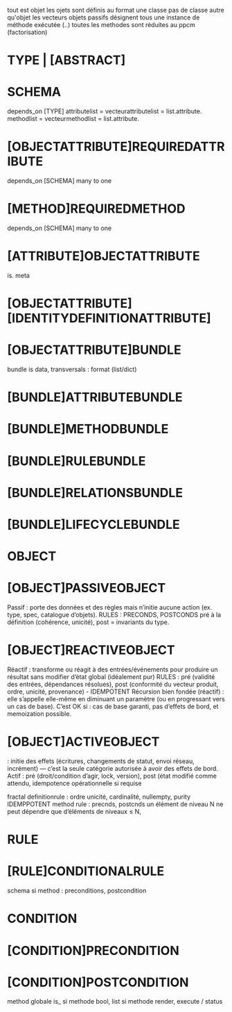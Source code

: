 
tout est objet
les ojets sont définis au format une classe
pas de classe autre qu'objet
les vecteurs objets passifs désignent tous une instance de méthode exécutée (<method>.<object>.<bundleparams>)
toutes les methodes sont réduites au ppcm (factorisation)

# TYPE | [ABSTRACT]
# SCHEMA
depends_on [TYPE]
attributelist = vecteurattributelist = list.attribute.<self>
methodlist = vecteurmethodlist = list.attribute.<self>

# [OBJECTATTRIBUTE]REQUIREDATTRIBUTE
depends_on [SCHEMA] many to one
# [METHOD]REQUIREDMETHOD
depends_on [SCHEMA] many to one
# [ATTRIBUTE]OBJECTATTRIBUTE
is. meta
# [OBJECTATTRIBUTE][IDENTITYDEFINITIONATTRIBUTE]

# [OBJECTATTRIBUTE]BUNDLE
bundle is data, 
transversals : format (list/dict)
# [BUNDLE]ATTRIBUTEBUNDLE
# [BUNDLE]METHODBUNDLE
# [BUNDLE]RULEBUNDLE
# [BUNDLE]RELATIONSBUNDLE
# [BUNDLE]LIFECYCLEBUNDLE



# OBJECT
# [OBJECT]PASSIVEOBJECT
Passif : porte des données et des règles mais n’initie aucune action (ex. type, spec, catalogue d’objets).
RULES : PRECONDS, POSTCONDS pré à la définition (cohérence, unicité), post = invariants du type.
# [OBJECT]REACTIVEOBJECT
Réactif : transforme ou réagit à des entrées/événements pour produire un résultat sans modifier d’état global (idéalement pur)
RULES : pré (validité des entrées, dépendances résolues), post (conformité du vecteur produit, ordre, unicité, provenance) - IDEMPOTENT
Récursion bien fondée (réactif) : elle s’appelle elle-même en diminuant un paramètre (ou en progressant vers un cas de base). C’est OK si : cas de base garanti, pas d’effets de bord, et memoization possible.
# [OBJECT]ACTIVEOBJECT
 : initie des effets (écritures, changements de statut, envoi réseau, incrément) — c’est la seule catégorie autorisée à avoir des effets de bord.
 Actif : pré (droit/condition d’agir, lock, version), post (état modifié comme attendu, idempotence opérationnelle si requise


fractal
definitionrule :
ordre unicité, cardinalité, nullempty, purity IDEMPPOTENT
method rule : precnds, postcnds
un élément de niveau N ne peut dépendre que d’éléments de niveaux ≤ N, 

# RULE 
# [RULE]CONDITIONALRULE 
schema si method : preconditions, postcondition
# CONDITION
# [CONDITION]PRECONDITION
# [CONDITION]POSTCONDITION

method globale is_ si methode bool, list si methode render, execute / status